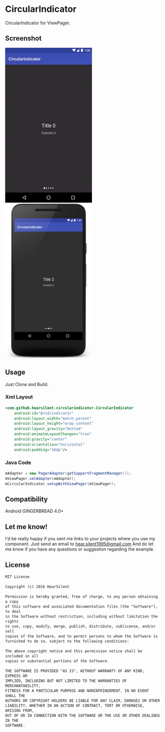 # CircularIndicator

CircularIndicator for ViewPager.

## Screenshot
<img src="https://raw.githubusercontent.com/hearsilent/CircularIndicator/master/screenshots/screenrecord.gif" height="500">

<img src="https://raw.githubusercontent.com/hearsilent/CircularIndicator/master/screenshots/device-2016-10-13-150043.png" height="500">

## Usage

Just Clone and Build.

### Xml Layout
```xml
<com.github.hearsilent.circularindicator.CircularIndicator
    android:id="@+id/indicator"
    android:layout_width="match_parent"
    android:layout_height="wrap_content"
    android:layout_gravity="bottom"
    android:animateLayoutChanges="true"
    android:gravity="center"
    android:orientation="horizontal"
    android:padding="16dp"/>
```
### Java Code
```java
mAdapter = new PagerAdapter(getSupportFragmentManager());
mViewPager.setAdapter(mAdapter);
mCircularIndicator.setupWithViewPager(mViewPager);
```

## Compatibility

Android GINGERBREAD 4.0+

## Let me know!

I'd be really happy if you sent me links to your projects where you use my component. Just send an email to hear.silent1995@gmail.com And do let me know if you have any questions or suggestion regarding the example. 

## License

    MIT License

    Copyright (c) 2016 HearSilent

    Permission is hereby granted, free of charge, to any person obtaining a copy
    of this software and associated documentation files (the "Software"), to deal
    in the Software without restriction, including without limitation the rights
    to use, copy, modify, merge, publish, distribute, sublicense, and/or sell
    copies of the Software, and to permit persons to whom the Software is
    furnished to do so, subject to the following conditions:

    The above copyright notice and this permission notice shall be included in all
    copies or substantial portions of the Software.

    THE SOFTWARE IS PROVIDED "AS IS", WITHOUT WARRANTY OF ANY KIND, EXPRESS OR
    IMPLIED, INCLUDING BUT NOT LIMITED TO THE WARRANTIES OF MERCHANTABILITY,
    FITNESS FOR A PARTICULAR PURPOSE AND NONINFRINGEMENT. IN NO EVENT SHALL THE
    AUTHORS OR COPYRIGHT HOLDERS BE LIABLE FOR ANY CLAIM, DAMAGES OR OTHER
    LIABILITY, WHETHER IN AN ACTION OF CONTRACT, TORT OR OTHERWISE, ARISING FROM,
    OUT OF OR IN CONNECTION WITH THE SOFTWARE OR THE USE OR OTHER DEALINGS IN THE
    SOFTWARE.
